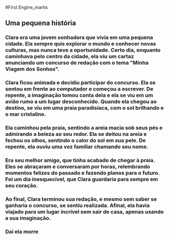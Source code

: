 #First Engine_martis
## Uma pequena história
### Clara era uma jovem sonhadora que vivia em uma pequena cidade. Ela sempre quis explorar o mundo e conhecer novas culturas, mas nunca teve a oportunidade. Certo dia, enquanto caminhava pelo centro da cidade, ela viu um cartaz anunciando um concurso de redação com o tema "Minha Viagem dos Sonhos".

### Clara ficou animada e decidiu participar do concurso. Ela se sentou em frente ao computador e começou a escrever. De repente, a imaginação tomou conta dela e ela se viu em um avião rumo a um lugar desconhecido. Quando ela chegou ao destino, se viu em uma praia paradisíaca, com o sol brilhando e o mar cristalino.

### Ela caminhou pela praia, sentindo a areia macia sob seus pés e admirando a beleza ao seu redor. Ela se deitou na areia e fechou os olhos, sentindo o calor do sol em sua pele. De repente, ela ouviu uma voz familiar chamando seu nome.

### Era seu melhor amigo, que tinha acabado de chegar à praia. Eles se abraçaram e conversaram por horas, relembrando momentos felizes do passado e fazendo planos para o futuro. Foi um dia inesquecível, que Clara guardaria para sempre em seu coração.

### Ao final, Clara terminou sua redação, e mesmo sem saber se ganharia o concurso, se sentiu realizada. Afinal, ela havia viajado para um lugar incrível sem sair de casa, apenas usando a sua imaginação.

### Daí ela morre
